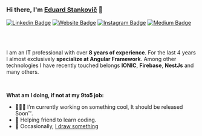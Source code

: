 ### Hi there, I'm <a href="https://estankovic.com" target="_blank">Eduard Stankovič</a> 👋

[![Linkedin Badge](https://img.shields.io/badge/-LinkedIn-0e76a8?style=flat-square&logo=Linkedin&logoColor=white)](https://www.linkedin.com/in/eduard-stankovi%C4%8D-9449649b/)
[![Website Badge](https://img.shields.io/badge/Website-3b5998?style=flat-square&logo=google-chrome&logoColor=white)](https://estankovic.com)
[![Instagram Badge](https://img.shields.io/badge/-Instagram-e4405f?style=flat-square&logo=Instagram&logoColor=white)](https://www.instagram.com/eduard.stankovic)
[![Medium Badge](https://img.shields.io/badge/medium-%2312100E.svg?&style=for-square&logo=medium&logoColor=white)](https://medium.com/@eduardstankovic)

<br/>
<br/>

I am an IT professional with over **8 years of experience**. For the last 4 years I almost exclusively **specialize at Angular Framework**. Among other technologies I have recently touched belongs **IONIC**, **Firebase**, **NestJs** and many others.

<br/>

**What am I doing, if not at my 9to5 job:**

- 👨🏻‍💻 I’m currently working on something cool, It should be released Soon™.
- 💬 Helping friend to learn coding.
- 📝 Occasionally, [I draw something](https://www.instagram.com/eduard.stankovic/)




